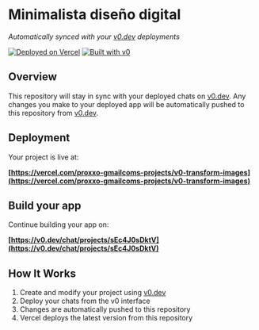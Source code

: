 # Minimalista diseño digital

*Automatically synced with your [v0.dev](https://v0.dev) deployments*

[![Deployed on Vercel](https://img.shields.io/badge/Deployed%20on-Vercel-black?style=for-the-badge&logo=vercel)](https://vercel.com/proxxo-gmailcoms-projects/v0-transform-images)
[![Built with v0](https://img.shields.io/badge/Built%20with-v0.dev-black?style=for-the-badge)](https://v0.dev/chat/projects/sEc4J0sDktV)

## Overview

This repository will stay in sync with your deployed chats on [v0.dev](https://v0.dev).
Any changes you make to your deployed app will be automatically pushed to this repository from [v0.dev](https://v0.dev).

## Deployment

Your project is live at:

**[https://vercel.com/proxxo-gmailcoms-projects/v0-transform-images](https://vercel.com/proxxo-gmailcoms-projects/v0-transform-images)**

## Build your app

Continue building your app on:

**[https://v0.dev/chat/projects/sEc4J0sDktV](https://v0.dev/chat/projects/sEc4J0sDktV)**

## How It Works

1. Create and modify your project using [v0.dev](https://v0.dev)
2. Deploy your chats from the v0 interface
3. Changes are automatically pushed to this repository
4. Vercel deploys the latest version from this repository